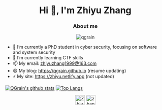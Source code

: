 <h1 align="center">Hi 👋, I'm Zhiyu Zhang</h1>
<h3 align="center">About me</h3>
<p align="center"> <img src="https://komarev.com/ghpvc/?username=qgrain" alt="qgrain" /> </p>

- 🔭 I’m currently a PhD student in cyber security, focusing on software and system security
- 🌱 I’m currently learning CTF skills
- 📫 My email: zhiyuzhang1999@163.com
- 😄 My blog: https://qgrain.github.io (resume updating)
- ⚡ My site: https://zhiyu.netlify.app (not updated) 

[![QGrain's github stats](https://github-readme-stats.vercel.app/api?username=qgrain&show_icons=true&count_private=true&theme=radical)](https://github.com/anuraghazra/github-readme-stats)
[![Top Langs](https://github-readme-stats.vercel.app/api/top-langs/?username=qgrain&hide=css,html,SWIG,Makefile,JavaScript,TeX&layout=compact&theme=radical)](https://github.com/anuraghazra/github-readme-stats)

<p align="center">
<a href="https://twitter.com/ZhiyuZhang6" target="blank"><img align="center" src="https://cdn.jsdelivr.net/npm/simple-icons@3.0.1/icons/twitter.svg" alt="ZhiyuZhang6" height="30" width="30" /></a>
<a href="https://linkedin.com/in/zhang-zhiyu-339129190" target="blank"><img align="center" src="https://cdn.jsdelivr.net/npm/simple-icons@3.0.1/icons/linkedin.svg" alt="zhang-zhiyu-339129190" height="30" width="30" /></a>
</p>

<!--
**QGrain/QGrain** is a ✨ _special_ ✨ repository because its `README.md` (this file) appears on your GitHub profile.

Here are some ideas to get you started:

- 🔭 I’m currently working on ...
- 🌱 I’m currently learning ...
- 👯 I’m looking to collaborate on ...
- 🤔 I’m looking for help with ...
- 💬 Ask me about ...
- 📫 How to reach me: ...
- 😄 Pronouns: ...
- ⚡ Fun fact: ...
-->
